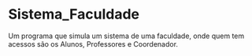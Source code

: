 # Sistema_Faculdade
Um programa que simula um sistema de uma faculdade, onde quem tem acessos são os Alunos, Professores e Coordenador.
